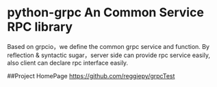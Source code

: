 # python-grpc An Common Service RPC library
Based on grpcio，we define the common grpc service and function. By reflection & syntactic sugar，server side can provide rpc service easily, also client can declare rpc interface easily.

##Project HomePage
https://github.com/reggiepy/grpcTest